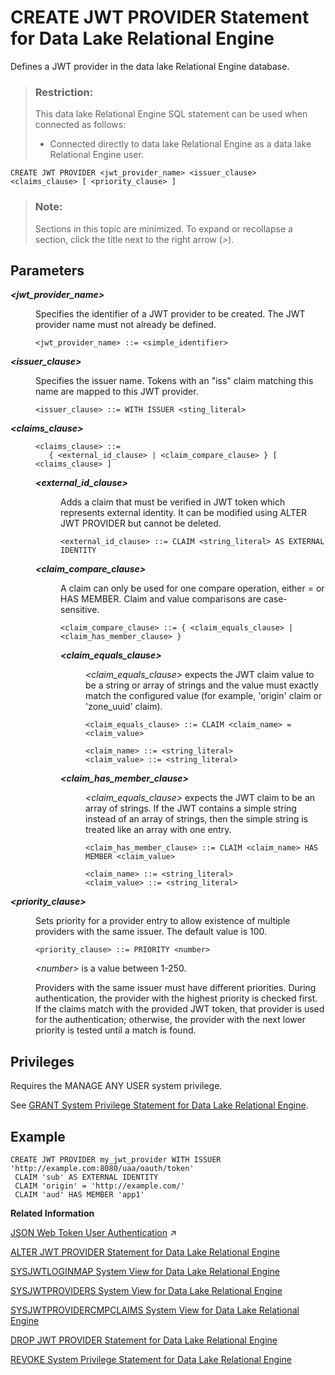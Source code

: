 <!-- loio49b7ee108b7b40f880f936b940e2b037 -->

# CREATE JWT PROVIDER Statement for Data Lake Relational Engine

Defines a JWT provider in the data lake Relational Engine database.



> ### Restriction:  
> This data lake Relational Engine SQL statement can be used when connected as follows:
> 
> -   Connected directly to data lake Relational Engine as a data lake Relational Engine user.



```
CREATE JWT PROVIDER <jwt_provider_name> <issuer_clause> <claims_clause> [ <priority_clause> ]
```



> ### Note:  
> Sections in this topic are minimized. To expand or recollapse a section, click the title next to the right arrow \(*\>*\).



<a name="loio49b7ee108b7b40f880f936b940e2b037__IQ_Parameters"/>

## Parameters


<dl>
<dt><b>

*<jwt\_provider\_name\>*

</b></dt>
<dd>

Specifies the identifier of a JWT provider to be created. The JWT provider name must not already be defined.

```
<jwt_provider_name> ::= <simple_identifier>
```



</dd><dt><b>

*<issuer\_clause\>*

</b></dt>
<dd>

Specifies the issuer name. Tokens with an "iss" claim matching this name are mapped to this JWT provider.

```
<issuer_clause> ::= WITH ISSUER <sting_literal>
```



</dd><dt><b>

*<claims\_clause\>*

</b></dt>
<dd>

```
<claims_clause> ::= 
   { <external_id_clause> | <claim_compare_clause> } [ <claims_clause> ]
```


<dl>
<dt><b>

*<external\_id\_clause\>*

</b></dt>
<dd>

Adds a claim that must be verified in JWT token which represents external identity. It can be modified using ALTER JWT PROVIDER but cannot be deleted.

```
<external_id_clause> ::= CLAIM <string_literal> AS EXTERNAL IDENTITY
```



</dd><dt><b>

*<claim\_compare\_clause\>*

</b></dt>
<dd>

A claim can only be used for one compare operation, either = or HAS MEMBER. Claim and value comparisons are case-sensitive.

```
<claim_compare_clause> ::= { <claim_equals_clause> | <claim_has_member_clause> }
```


<dl>
<dt><b>

*<claim\_equals\_clause\>*

</b></dt>
<dd>

*<claim\_equals\_clause\>* expects the JWT claim value to be a string or array of strings and the value must exactly match the configured value \(for example, 'origin' claim or 'zone\_uuid' claim\).

```
<claim_equals_clause> ::= CLAIM <claim_name> = <claim_value>

<claim_name> ::= <string_literal>
<claim_value> ::= <string_literal>
```



</dd><dt><b>

*<claim\_has\_member\_clause\>*

</b></dt>
<dd>

*<claim\_equals\_clause\>* expects the JWT claim to be an array of strings. If the JWT contains a simple string instead of an array of strings, then the simple string is treated like an array with one entry.

```
<claim_has_member_clause> ::= CLAIM <claim_name> HAS MEMBER <claim_value>

<claim_name> ::= <string_literal>
<claim_value> ::= <string_literal>
```



</dd>
</dl>



</dd>
</dl>



</dd><dt><b>

*<priority\_clause\>*

</b></dt>
<dd>

Sets priority for a provider entry to allow existence of multiple providers with the same issuer. The default value is 100.

```
<priority_clause> ::= PRIORITY <number>
```

*<number\>* is a value between 1-250.

Providers with the same issuer must have different priorities. During authentication, the provider with the highest priority is checked first. If the claims match with the provided JWT token, that provider is used for the authentication; otherwise, the provider with the next lower priority is tested until a match is found.



</dd>
</dl>



## Privileges

Requires the MANAGE ANY USER system privilege.

See [GRANT System Privilege Statement for Data Lake Relational Engine](grant-system-privilege-statement-for-data-lake-relational-engine-a3dfcb0.md).



<a name="loio49b7ee108b7b40f880f936b940e2b037__section_gwx_f3p_p4b"/>

## Example

```
CREATE JWT PROVIDER my_jwt_provider WITH ISSUER 'http://example.com:8080/uaa/oauth/token' 
 CLAIM 'sub' AS EXTERNAL IDENTITY
 CLAIM 'origin' = 'http://example.com/'
 CLAIM 'aud' HAS MEMBER 'app1'
```

**Related Information**  


[JSON Web Token User Authentication](https://help.sap.com/viewer/745778e524f74bb4af87460cca5e62c4/2023_2_QRC/en-US/90d07ffd877e4b3db69b66c2e585e2e0.html "Data lake Relational Engine supports JSON Web Tokens (JWT) for user authentication.") :arrow_upper_right:

[ALTER JWT PROVIDER Statement for Data Lake Relational Engine](alter-jwt-provider-statement-for-data-lake-relational-engine-f6b0a31.md "Alters a JWT provider in the data lake Relational Engine database.")

[SYSJWTLOGINMAP System View for Data Lake Relational Engine](../070-system-and-monitoring-views/sysjwtloginmap-system-view-for-data-lake-relational-engine-d5978ec.md "Lists the JWT-user mappings configured in the data lake Relational Engine database. The underlying system table for this view is ISYSJWTLOGINMAP.")

[SYSJWTPROVIDERS System View for Data Lake Relational Engine](../070-system-and-monitoring-views/sysjwtproviders-system-view-for-data-lake-relational-engine-40fe6b4.md "Lists JWT providers configured in the data lake Relational Engine database. The underlying system table for this view is ISYSJWTPROVIDERS.")

[SYSJWTPROVIDERCMPCLAIMS System View for Data Lake Relational Engine](../070-system-and-monitoring-views/sysjwtprovidercmpclaims-system-view-for-data-lake-relational-engine-765761f.md "Lists claims set in JWT providers. The underlying system table for this view is ISYSJWTPROVIDERCMPCLAIMS.")

[DROP JWT PROVIDER Statement for Data Lake Relational Engine](drop-jwt-provider-statement-for-data-lake-relational-engine-c20d71c.md "Drops a JWT provider from the data lake Relational Engine database.")

[REVOKE System Privilege Statement for Data Lake Relational Engine](revoke-system-privilege-statement-for-data-lake-relational-engine-a3eadda.md "Removes specific system privileges from specific users and the right to administer the privilege.")

